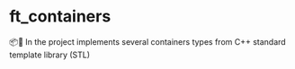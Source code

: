 # ft_containers
📦🧮 In the project implements several containers types from C++ standard template library (STL)
